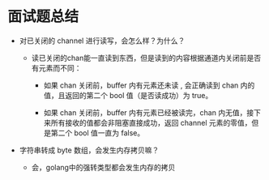 # 面试题总结

- 对已关闭的 channel 进行读写，会怎么样？为什么？

  - 读已关闭的chan能一直读到东西，但是读到的内容根据通道内关闭前是否有元素而不同：
    
    - 如果 chan 关闭前，buffer 内有元素还未读 , 会正确读到 chan 内的值，且返回的第二个 bool 值（是否读成功）为 true。

    - 如果 chan 关闭前，buffer 内有元素已经被读完，chan 内无值，接下来所有接收的值都会非阻塞直接成功，返回 channel 元素的零值，但是第二个 bool 值一直为 false。

- 字符串转成 byte 数组，会发生内存拷贝嘛？

  - 会，golang中的强转类型都会发生内存的拷贝